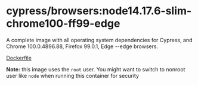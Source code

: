 <!--
WARNING: this file was autogenerated by generate-browser-image.js using

    yarn add:browser -- 14.17.6-slim --chrome=100.0.4896.88 --firefox=99.0.1 --edge
-->

# cypress/browsers:node14.17.6-slim-chrome100-ff99-edge

A complete image with all operating system dependencies for Cypress, and Chrome 100.0.4896.88, Firefox 99.0.1, Edge --edge browsers.

[Dockerfile](Dockerfile)

**Note:** this image uses the `root` user. You might want to switch to nonroot user like `node` when running this container for security
